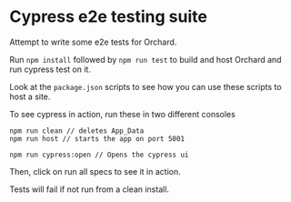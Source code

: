 # Cypress e2e testing suite

Attempt to write some e2e tests for Orchard.

Run `npm install` followed by `npm run test` to build and host Orchard and run cypress test on it.

Look at the `package.json` scripts to see how you can use these scripts to host a site.

To see cypress in action, run these in two different consoles

```
npm run clean // deletes App_Data
npm run host // starts the app on port 5001
```

```
npm run cypress:open // Opens the cypress ui
```

Then, click on run all specs to see it in action.

Tests will fail if not run from a clean install.
